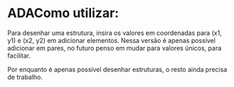 # ADAComo utilizar:

Para desenhar uma estrutura, insira os valores em coordenadas para (x1, y1) e (x2, y2) em adicionar elementos.
Nessa versão é apenas possível adicionar em pares, no futuro penso em mudar para valores únicos, para facilitar.

Por enquanto é apenas possível desenhar estruturas, o resto ainda precisa de trabalho.
